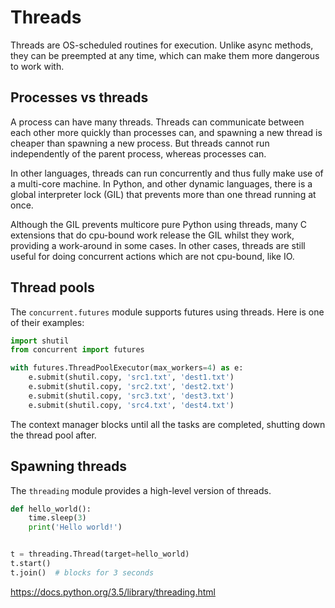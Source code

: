 # Threads

Threads are OS-scheduled routines for execution. Unlike async methods, they can be preempted at any time, which can make them more dangerous to work with.

## Processes vs threads

A process can have many threads. Threads can communicate between each other more quickly than processes can, and spawning a new thread is cheaper than spawning a new process. But threads cannot run independently of the parent process, whereas processes can.

In other languages, threads can run concurrently and thus fully make use of a multi-core machine. In Python, and other dynamic languages, there is a global interpreter lock (GIL) that prevents more than one thread running at once.

Although the GIL prevents multicore pure Python using threads, many C extensions that do cpu-bound work release the GIL whilst they work, providing a work-around in some cases. In other cases, threads are still useful for doing concurrent actions which are not cpu-bound, like IO.

## Thread pools

The `concurrent.futures` module supports futures using threads. Here is one of their examples:

```python
import shutil
from concurrent import futures

with futures.ThreadPoolExecutor(max_workers=4) as e:
    e.submit(shutil.copy, 'src1.txt', 'dest1.txt')
    e.submit(shutil.copy, 'src2.txt', 'dest2.txt')
    e.submit(shutil.copy, 'src3.txt', 'dest3.txt')
    e.submit(shutil.copy, 'src4.txt', 'dest4.txt')
```

The context manager blocks until all the tasks are completed, shutting down the thread pool after.

## Spawning threads

The `threading` module provides a high-level version of threads.

```python
def hello_world():
    time.sleep(3)
    print('Hello world!')


t = threading.Thread(target=hello_world)
t.start()
t.join()  # blocks for 3 seconds
```

https://docs.python.org/3.5/library/threading.html

